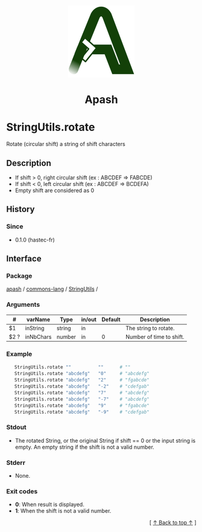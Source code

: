 
<div align='center' id='apash-top'>
  <a href='https://github.com/hastec-fr/apash'>
    <img alt='apash-logo' src='../../../../../../assets/apash-logo.svg'/>
  </a>

  # Apash
</div>


# StringUtils.rotate
Rotate (circular shift) a string of shift characters
## Description
   * If shift > 0, right circular shift (ex : ABCDEF => FABCDE)
   * If shift < 0, left circular shift (ex : ABCDEF => BCDEFA)
   * Empty shift are considered as 0

## History
### Since
  * 0.1.0 (hastec-fr)

## Interface
### Package
<!-- apash.packageBegin -->
[apash](../../../apash.md) / [commons-lang](../../commons-lang.md) / [StringUtils](../StringUtils.md) / 
<!-- apash.packageEnd -->

### Arguments
 | #      | varName        | Type          | in/out   | Default    | Description                           |
 |--------|----------------|---------------|----------|------------|---------------------------------------|
 | $1     | inString       | string        | in       |            | The string to rotate.                 |
 | $2 ?   | inNbChars      | number        | in       | 0          | Number of time to shift.              |

### Example
 ```bash
    StringUtils.rotate ""          ""      # ""
    StringUtils.rotate "abcdefg"   "0"     # "abcdefg"
    StringUtils.rotate "abcdefg"   "2"     # "fgabcde"
    StringUtils.rotate "abcdefg"   "-2"    # "cdefgab"
    StringUtils.rotate "abcdefg"   "7"     # "abcdefg"
    StringUtils.rotate "abcdefg"   "-7"    # "abcdefg"
    StringUtils.rotate "abcdefg"   "9"     # "fgabcde"
    StringUtils.rotate "abcdefg"   "-9"    # "cdefgab"
 ```

### Stdout
  * The rotated String, or the original String if shift == 0 or the input string is empty.
         An empty string if the shift is not a valid number.
### Stderr
  * None.

### Exit codes
  * **0**: When result is displayed.
  * **1**: When the shift is not a valid number.

  <div align='right'>[ <a href='#apash-top'>↑ Back to top ↑</a> ]</div>

